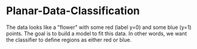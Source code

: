 # Planar-Data-Classification

The data looks like a "flower" with some red (label y=0) and some blue (y=1) points. The goal is to build a model to fit this data. In other words, we want the classifier to define regions as either red or blue.
